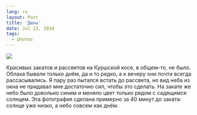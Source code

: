 ```yaml
---
lang: ru
layout: Post
title: 'Дюны'
date: Jul 13, 2010
tags:
  - photos
---
```


![](photo://2010-07-08_5D_8000_Artem_Sapegin)

Красивых закатов и рассветов на Куршской косе, в общем-то, не было. Облака бывали только днём, да и то редко, а к вечеру они почти всегда рассасывались. Я пару раз пытался встать до рассвета, но вид неба из окна не придавал мне достаточно сил, чтобы это сделать. На закате же небо было довольно синим и меняло цвет только рядом с садящимся солнцем. Эта фотография сделана примерно за 40 минут до заката: солнце уже низко, а небо совсем как днём.

